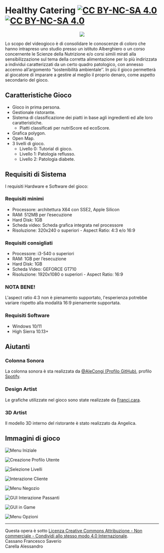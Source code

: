 # Healthy Catering [![CC BY-NC-SA 4.0][cc-by-nc-sa-shield]][cc-by-nc-sa] [![CC BY-NC-SA 4.0][cc-by-nc-sa-image]][cc-by-nc-sa]

[cc-by-nc-sa]: http://creativecommons.org/licenses/by-nc-sa/4.0/deed.it
[cc-by-nc-sa-image]: https://licensebuttons.net/l/by-nc-sa/4.0/88x31.png
[cc-by-nc-sa-shield]: https://img.shields.io/badge/License-CC%20BY--NC--SA%204.0-lightgrey.svg

<p align="center">
  <img src="doc/img/Logo/Logo_Rettangolare.png" />
</p>

Lo scopo del videogioco è di consolidare le conoscenze di coloro che hanno intrapreso uno studio presso un istituto Alberghiero o un corso concernente le Scienze della Nutrizione e/o corsi simili mirati alla sensibilizzazione sul tema della corretta alimentazione per lo più indirizzata a individui caratterizzati da un certo quadro patologico, con annesso accenno all’argomento ‘’sostenibilità ambientale’’. In più il gioco permetterà al giocatore di imparare a gestire al meglio il proprio denaro, come aspetto secondario del gioco.

## Caratteristiche Gioco

- Gioco in prima persona.
- Gestionale ristorante.
- Sistema di classificazione dei piatti in base agli ingredienti ed alle loro caratteristiche.
  - Piatti classificati per nutriScore ed ecoScore.
- Grafica polygon.
- Open Map.
- 3 livelli di gioco.
  - Livello 0: Tutorial di gioco.
  - Livello 1: Patologia reflusso.
  - Livello 2: Patologia diabete.

## Requisiti di Sistema

I requisiti Hardware e Software del gioco:

### Requisiti minimi

-	Processore: architettura X64 con SSE2, Apple Silicon
-	RAM: 512MB per l’esecuzione
-	Hard Disk: 1GB
-	Scheda video: Scheda grafica integrata nel processore
-	Risoluzione: 320x240 o superiori - Aspect Ratio: 4:3 e/o 16:9


### Requisiti consigliati

-	Processore: i3-540 o superiori
-	RAM: 1GB per l’esecuzione
-	Hard Disk: 1GB
-	Scheda Video: GEFORCE GT710
-	Risoluzione: 1920x1080 o superiori - Aspect Ratio: 16:9


### NOTA BENE!
L'aspect ratio 4:3 non è pienamento supportato, l'esperienza potrebbe variare rispetto alla modalità 16:9 pienamente supportata.


### Requisiti Software

- Windows 10/11
- High Sierra 10.13+

## Aiutanti

### Colonna Sonora
La colonna sonora è sta realizzata da [@AleCongi (Profilo GitHub)](https://github.com/AleCongi), profilo [Spotify](https://open.spotify.com/artist/4iiwwWtSPD6yEIKclYS0s6).<br>

### Design Artist

Le grafiche utilizzate nel gioco sono state realizzate da <a href="https://linktr.ee/franci.cara">Franci.cara</a>.

### 3D Artist

Il modello 3D interno del ristorante è stato realizzato da Angelica.

## Immagini di gioco


![Menu Iniziale](doc/img/Screenshoot/MenuIniziale.png "Menu Iniziale")

![Creazione Profilo Utente](doc/img/Screenshoot/CreazioneProfiloUtente.PNG "Creazione profilo utente")

![Selezione Livelli](doc/img/Screenshoot/SelezioneLivelli.PNG "Selezione Livelli")

![Interazione Cliente](doc/img/Screenshoot/InterazioneCliente.PNG "GUI interazione cliente")

![Menu Negozio](doc/img/Screenshoot/MenuNegozio.PNG "GUI Menu Negozio")

![GUI Interazione Passanti](doc/img/Screenshoot/InterazionePassanti.png "GUI Interazione Passanti")

![GUI in Game](doc/img/Screenshoot/ScreenInGame.png "GUI in Game")

![Menu Opzioni](doc/img/Screenshoot/MenuOpzioni.PNG "GUI Menu opzioni")




---
Questa opera è sotto 
[Licenza Creative Commons Attribuzione - Non commerciale - Condividi allo stesso modo 4.0 Internazionale][cc-by-nc-sa].
<br>
Cassano Francesco Saverio<br>
Carella Alessandro
